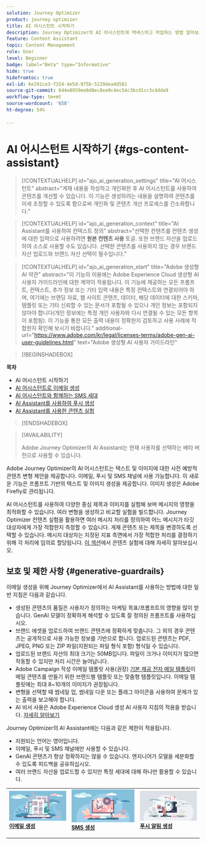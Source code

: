 ```yaml
---
solution: Journey Optimizer
product: journey optimizer
title: AI 어시스턴트 시작하기
description: Journey Optimizer의 AI 어시스턴트에 액세스하고 작업하는 방법 알아보기
feature: Content Assistant
topic: Content Management
role: User
level: Beginner
badge: label="Beta" type="Informative"
hide: true
hidefromtoc: true
exl-id: 6e291ce3-f324-4e5d-975b-5229dea4d581
source-git-commit: 644e0959ee0d0ec8ee0c4ec54c3bcd1cc3c4dda9
workflow-type: tm+mt
source-wordcount: '658'
ht-degree: 54%

---
```


# AI 어시스턴트 시작하기 {#gs-content-assistant}

>[!CONTEXTUALHELP]
>id="ajo_ai_generation_settings"
>title="AI 어시스턴트"
>abstract="게재 내용을 작성하고 개인화한 후 AI 어시스턴트를 사용하여 콘텐츠를 개선할 수 있습니다. 이 기능은 생성하려는 내용을 설명하여 콘텐츠를 미세 조정할 수 있도록 함으로써 개인화 및 콘텐츠 개선 프로세스를 간소화합니다."


>[!CONTEXTUALHELP]
>id="ajo_ai_generation_context"
>title="AI Assistant를 사용하여 컨텍스트 정의"
>abstract="선택한 컨텐츠를 컨텐츠 생성에 대한 입력으로 사용하려면 **원본 컨텐츠 사용** 토글. 또한 브랜드 자산을 업로드하여 소스로 사용할 수도 있습니다. 선택한 콘텐츠를 사용하지 않는 경우 브랜드 자산 업로드와 브랜드 자산 선택이 필수입니다."


>[!CONTEXTUALHELP]
>id="ajo_ai_generation_start"
>title="Adobe 생성형 AI 약관"
>abstract="이 기능의 이용에는 Adobe Experience Cloud 생성형 AI 사용자 가이드라인에 대한 계약이 적용됩니다. 이 기능에 제공하는 모든 프롬프트, 컨텍스트, 추가 정보 또는 기타 입력 내용은 특정 컨텍스트와 연결되어야 하며, 여기에는 브랜딩 자료, 웹 사이트 콘텐츠, 데이터, 해당 데이터에 대한 스키마, 템플릿 또는 기타 신뢰할 수 있는 문서가 포함될 수 있으나 개인 정보는 포함되지 않아야 합니다(개인 정보에는 특정 개인 사용자와 다시 연결될 수 있는 모든 항목이 포함됨). 이 기능을 통한 모든 출력 내용이 정확한지 검토하고 사용 사례에 적합한지 확인해 보시기 바랍니다."
>additional-url="https://www.adobe.com/kr/legal/licenses-terms/adobe-gen-ai-user-guidelines.html" text="Adobe 생성형 AI 사용자 가이드라인"

>[!BEGINSHADEBOX]

**목차**

* AI 어시스턴트 시작하기
* [AI 어시스턴트로 이메일 생성](generative-email.md)
* [AI 어시스턴트와 함께하는 SMS 세대](generative-sms.md)
* [AI Assistant를 사용하여 푸시 생성](generative-push.md)
* [AI Assistant를 사용한 콘텐츠 실험](generative-experimentation.md)

>[!ENDSHADEBOX]

>[!AVAILABILITY]
>
>Adobe Journey Optimizer의 AI Assistant는 현재 사용자를 선택하는 베타 버전으로 사용할 수 있습니다.

Adobe Journey Optimizer의 AI 어시스턴트는 텍스트 및 이미지에 대한 사전 예방적 콘텐츠 변형 제안을 제공합니다. 이메일, 푸시 및 SMS 채널에 사용 가능합니다. 이 새로운 기능은 프롬프트 기반의 텍스트 및 이미지 생성을 제공합니다. 이미지 생성은 Adobe Firefly로 관리됩니다.

AI 어시스턴트를 사용하여 다양한 중심 제목과 이미지를 실험해 보며 메시지의 영향을 최적화할 수 있습니다. 여러 변형을 생성하고 비교할 실험을 빌드합니다. Journey Optimizer 컨텐츠 실험을 활용하면 여러 메시지 처리를 정의하여 어느 메시지가 타깃 대상자에게 가장 적합한지 측정할 수 있습니다. 게재 콘텐츠 또는 제목을 변경하도록 선택할 수 있습니다. 메시지 대상자는 지정된 지표 측면에서 가장 적합한 처리를 결정하기 위해 각 처리에 임의로 할당됩니다. [이 섹션](../campaigns/content-experiment.md)에서 콘텐츠 실험에 대해 자세히 알아보십시오.

## 보호 및 제한 사항 {#generative-guardrails}

이메일 생성을 위해 Journey Optimizer에서 AI Assistant를 사용하는 방법에 대한 일반 지침은 다음과 같습니다.

* 생성된 콘텐츠의 품질은 사용자가 정의하는 마케팅 목표/프롬프트의 영향을 많이 받습니다. GenAI 모델이 정확하게 해석할 수 있도록 잘 정의된 프롬프트를 사용하십시오. 
* 브랜드 에셋을 업로드하여 브랜드 콘텐츠에 정확하게 맞춥니다. 그 외의 경우 콘텐츠는 공개적으로 사용 가능한 정보를 기반으로 합니다. 업로드된 콘텐츠는 PDF, JPEG, PNG 또는 ZIP 파일(지원되는 파일 형식 포함) 형식일 수 있습니다.
* 업로드된 브랜드 자산의 최대 크기는 50MB입니다. 파일이 크거나 이미지가 많으면 작동할 수 있지만 처리 시간은 늘어납니다.
* Adobe Campaign 작성 이메일 템플릿 사용(권장) [기본 제공 전자 메일 템플릿](../email/use-email-templates.md)이메일 콘텐츠를 만들기 위한 브랜드별 템플릿 또는 맞춤형 템플릿입니다. 이메일 템플릿에는 최대 8~10개의 이미지가 권장됩니다.
* 변형을 선택할 때 썸네일 업, 썸네일 다운 또는 플래그 아이콘을 사용하여 문제가 있는 출력을 보고해야 합니다.
* AI 비서 사용은 Adobe Experience Cloud 생성 AI 사용자 지침의 적용을 받습니다. [자세히 알아보기](https://www.adobe.com/kr/legal/licenses-terms/adobe-gen-ai-user-guidelines.html)

Journey Optimizer의 AI Assistant에는 다음과 같은 제한이 적용됩니다.

* 지원되는 언어는 영어입니다.
* 이메일, 푸시 및 SMS 채널에만 사용할 수 있습니다.
* GenAI 콘텐츠가 항상 정확하지는 않을 수 있습니다. 엔지니어가 모델을 세분화할 수 있도록 피드백을 공유하십시오.
* 여러 브랜드 자산을 업로드할 수 있지만 특정 세대에 대해 하나만 활용할 수 있습니다.

<table style="table-layout:fixed"><tr style="border: 0;">
<td>
<a href="generative-email.md">
<img alt="이메일 생성" src="assets/do-not-localize/text-genai.jpeg">
</a>
<div>
<a href="generative-email.md"><strong>이메일 생성</strong></a>
</div>
<p>
</td>
<td>
<a href="generative-sms.md">
<img alt="SMS 생성" src="assets/do-not-localize/image-genai.jpeg">
</a>
<div><a href="generative-sms.md"><strong>SMS 생성</strong>
</div>
<p>
</td>
<td>
<a href="generative-push.md">
<img alt="푸시 생성" src="assets/do-not-localize/email-genai.jpeg">
</a>
<div>
<a href="generative-push.md"><strong>푸시 알림 생성</strong></a>
</div>
<p></td>
</tr></table>
